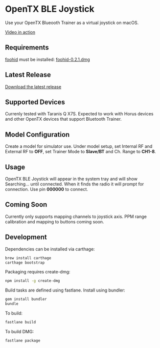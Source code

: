 # OpenTX BLE Joystick

Use your OpenTX Blueooth Trainer as a virtual joystick on macOS.

[Video in action](https://www.instagram.com/p/BcN8UkvhLdp/?taken-by=gary.g.j)

## Requirements

[foohid](https://github.com/unbit/foohid) must be installed: [foohid-0.2.1.dmg](https://github.com/unbit/foohid/releases/download/0.2.1/foohid-0.2.1.dmg)

## Latest Release

[Download the latest release](https://github.com/garyjohnson/opentx-ble-joystick/releases/latest)

## Supported Devices

Currenly tested with Taranis Q X7S. Expected to work with Horus devices and other OpenTX devices that support Bluetooth Trainer.

## Model Configuration

Create a model for simulator use. Under model setup, set Internal RF and External RF to **OFF**, set Trainer Mode to **Slave/BT** and Ch. Range to **CH1-8**.

## Usage

OpenTX BLE Joystick will appear in the system tray and will show Searching... until connected. When it finds the radio it will prompt for connection. Use pin **000000** to connect.

## Coming Soon

Currently only supports mapping channels to joystick axis. PPM range calibration and mapping to buttons coming soon.

## Development

Dependencies can be installed via carthage:

```bash
brew install carthage
carthage bootstrap
```

Packaging requires create-dmg:

```bash
npm install -g create-dmg
```

Build tasks are defined using fastlane. Install using bundler:

```bash
gem install bundler
bundle
```

To build:
```bash
fastlane build
```

To build DMG:
```bash
fastlane package
```

